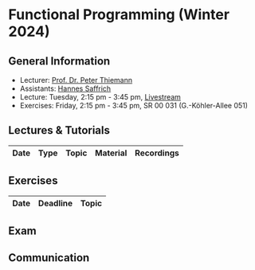 # Functional Programming (Winter 2024)

## General Information

- Lecturer: [Prof. Dr. Peter Thiemann](/team/thiemann.md)
- Assistants: [Hannes Saffrich](/team/saffrich.md)
- Lecture: Tuesday, 2:15 pm - 3:45 pm, [Livestream]()
- Exercises: Friday, 2:15 pm - 3:45 pm, SR 00 031 (G.-Köhler-Allee 051)

## Lectures & Tutorials

| Date | Type | Topic | Material | Recordings 
|:-----|:-----|:-----|:-----|:-----|
## Exercises

| Date | Deadline | Topic |
|:-----|:-----|:-----|

## Exam

## Communication
